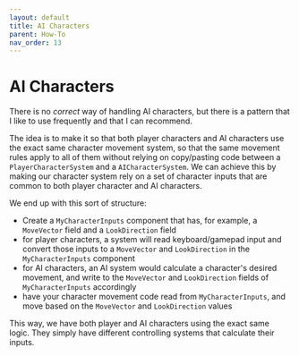 ```yaml
---
layout: default
title: AI Characters
parent: How-To
nav_order: 13
---
```


# AI Characters
There is no *correct* way of handling AI characters, but there is a pattern that I like to use frequently and that I can recommend.

The idea is to make it so that both player characters and AI characters use the exact same character movement system, so that the same movement rules apply to all of them without relying on copy/pasting code between a `PlayerCharacterSystem` and a `AICharacterSystem`. We can achieve this by making our character system rely on a set of character inputs that are common to both player character and AI characters.

We end up with this sort of structure:
- Create a `MyCharacterInputs` component that has, for example, a `MoveVector` field and a `LookDirection` field
- for player characters, a system will read keyboard/gamepad input and convert those inputs to a `MoveVector` and `LookDirection` in the `MyCharacterInputs` component
- for AI characters, an AI system would calculate a character's desired movement, and write to the `MoveVector` and `LookDirection` fields of `MyCharacterInputs` accordingly
- have your character movement code read from `MyCharacterInputs`, and move based on the `MoveVector` and `LookDirection` values

This way, we have both player and AI characters using the exact same logic. They simply have different controlling systems that calculate their inputs.